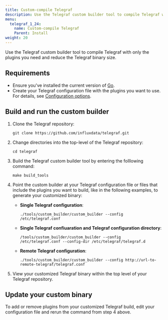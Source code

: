 ```yaml
---
title: Custom-compile Telegraf
description: Use the Telegraf custom builder tool to compile Telegraf with only the plugins you need and reduce the Telegraf binary size. 
menu:
  telegraf_1_24:
    name: Custom-compile Telegraf
    Parent: Install
weight: 20
---
```

Use the Telegraf custom builder tool to compile Telegraf with only the plugins you need and reduce the Telegraf binary size.

## Requirements

- Ensure you've installed the current version of [Go](https://go.dev/). 
- Create your Telegraf configuration file with the plugins you want to use. For details, see [Configuration options](/telegraf/v1.24/configuration/).

## Build and run the custom builder

1. Clone the Telegraf repository:
    ```
    git clone https://github.com/influxdata/telegraf.git
    ```
2. Change directories into the top-level of the Telegraf repository:
    ```
    cd telegraf
    ```
3. Build the Telegraf custom builder tool by entering the folllowing command:
    ```
    make build_tools
    ```
4. Point the custom builder at your Telegraf configuration file or files that include the plugins you want to build, like in the following examples, to generate your customized binary:
    - **Single Telegraf configuration**: 
        ```
        ./tools/custom_builder/custom_builder --config /etc/telegraf.conf
        ```
    - **Single Telegraf confiuaration and Telegraf configuration directory**: 
        ```
        /tools/custom_builder/custom_builder --config
        /etc/telegraf.conf --config-dir /etc/telegraf/telegraf.d
        ```
    - **Remote Telegraf configuration**:
        ```
        ./tools/custom_builder/custom_builder --config http://url-to-remote-telegraf/telegraf.conf
        ```

5. View your customized Telegraf binary within the top level of your Telegraf repository.

## Update your custom binary

To add or remove plugins from your customized Telegraf build, edit your configuration file and rerun the command from step 4 above. 